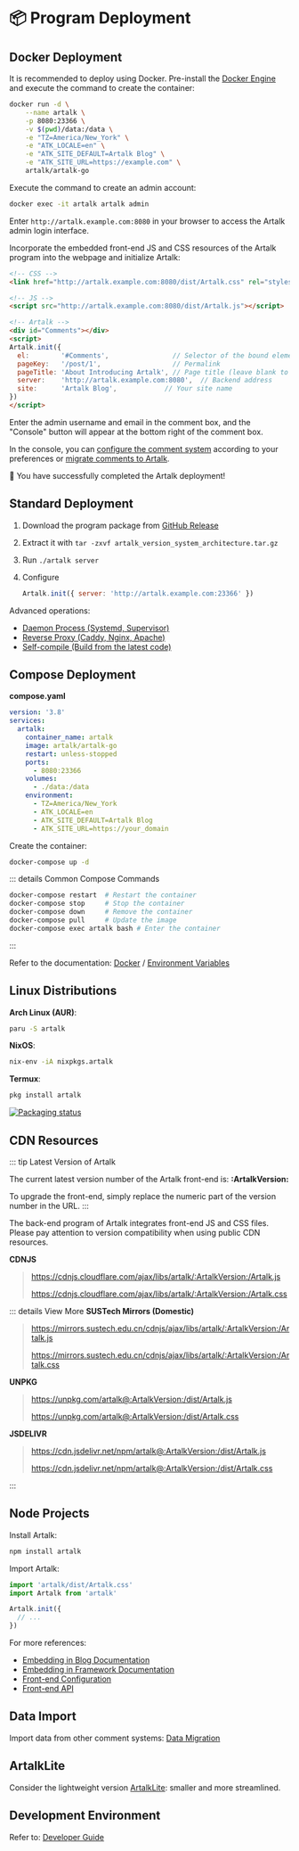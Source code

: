 # 📦 Program Deployment

## Docker Deployment

It is recommended to deploy using Docker. Pre-install the [Docker Engine](https://docs.docker.com/engine/install/) and execute the command to create the container:

```bash
docker run -d \
    --name artalk \
    -p 8080:23366 \
    -v $(pwd)/data:/data \
    -e "TZ=America/New_York" \
    -e "ATK_LOCALE=en" \
    -e "ATK_SITE_DEFAULT=Artalk Blog" \
    -e "ATK_SITE_URL=https://example.com" \
    artalk/artalk-go
```

Execute the command to create an admin account:

```bash
docker exec -it artalk artalk admin
```

Enter `http://artalk.example.com:8080` in your browser to access the Artalk admin login interface.

Incorporate the embedded front-end JS and CSS resources of the Artalk program into the webpage and initialize Artalk:

<!-- prettier-ignore-start -->

```html
<!-- CSS -->
<link href="http://artalk.example.com:8080/dist/Artalk.css" rel="stylesheet" />

<!-- JS -->
<script src="http://artalk.example.com:8080/dist/Artalk.js"></script>

<!-- Artalk -->
<div id="Comments"></div>
<script>
Artalk.init({
  el:        '#Comments',                // Selector of the bound element
  pageKey:   '/post/1',                  // Permalink
  pageTitle: 'About Introducing Artalk', // Page title (leave blank to auto-fetch)
  server:    'http://artalk.example.com:8080',  // Backend address
  site:      'Artalk Blog',            // Your site name
})
</script>
```
<!-- prettier-ignore-end -->

Enter the admin username and email in the comment box, and the "Console" button will appear at the bottom right of the comment box.

In the console, you can [configure the comment system](./backend/config.md) according to your preferences or [migrate comments to Artalk](./transfer.md).

🥳 You have successfully completed the Artalk deployment!

## Standard Deployment

1. Download the program package from [GitHub Release](https://github.com/ArtalkJS/Artalk/releases)
2. Extract it with `tar -zxvf artalk_version_system_architecture.tar.gz`
3. Run `./artalk server`
4. Configure

   ```js
   Artalk.init({ server: 'http://artalk.example.com:23366' })
   ```

Advanced operations:

- [Daemon Process (Systemd, Supervisor)](./backend/daemon.md)
- [Reverse Proxy (Caddy, Nginx, Apache)](./backend/reverse-proxy.md)
- [Self-compile (Build from the latest code)](https://github.com/ArtalkJS/Artalk/blob/master/CONTRIBUTING.md)

## Compose Deployment

**compose.yaml**

```yaml
version: '3.8'
services:
  artalk:
    container_name: artalk
    image: artalk/artalk-go
    restart: unless-stopped
    ports:
      - 8080:23366
    volumes:
      - ./data:/data
    environment:
      - TZ=America/New_York
      - ATK_LOCALE=en
      - ATK_SITE_DEFAULT=Artalk Blog
      - ATK_SITE_URL=https://your_domain
```

Create the container:

```bash
docker-compose up -d
```

::: details Common Compose Commands

```bash
docker-compose restart  # Restart the container
docker-compose stop     # Stop the container
docker-compose down     # Remove the container
docker-compose pull     # Update the image
docker-compose exec artalk bash # Enter the container
```

:::

Refer to the documentation: [Docker](./backend/docker.md) / [Environment Variables](./env.md)

## Linux Distributions

**Arch Linux (AUR)**:

```bash
paru -S artalk
```

**NixOS**:

```bash
nix-env -iA nixpkgs.artalk
```

**Termux**:

```bash
pkg install artalk
```

[![Packaging status](https://repology.org/badge/vertical-allrepos/artalk.svg)](https://repology.org/project/artalk/versions)

## CDN Resources

::: tip Latest Version of Artalk

The current latest version number of the Artalk front-end is: **:ArtalkVersion:**

To upgrade the front-end, simply replace the numeric part of the version number in the URL.
:::

The back-end program of Artalk integrates front-end JS and CSS files. Please pay attention to version compatibility when using public CDN resources.

**CDNJS**

> <https://cdnjs.cloudflare.com/ajax/libs/artalk/:ArtalkVersion:/Artalk.js>
>
> <https://cdnjs.cloudflare.com/ajax/libs/artalk/:ArtalkVersion:/Artalk.css>

::: details View More
**SUSTech Mirrors (Domestic)**

> <https://mirrors.sustech.edu.cn/cdnjs/ajax/libs/artalk/:ArtalkVersion:/Artalk.js>
>
> <https://mirrors.sustech.edu.cn/cdnjs/ajax/libs/artalk/:ArtalkVersion:/Artalk.css>

**UNPKG**

> <https://unpkg.com/artalk@:ArtalkVersion:/dist/Artalk.js>
>
> <https://unpkg.com/artalk@:ArtalkVersion:/dist/Artalk.css>

**JSDELIVR**

> <https://cdn.jsdelivr.net/npm/artalk@:ArtalkVersion:/dist/Artalk.js>
>
> <https://cdn.jsdelivr.net/npm/artalk@:ArtalkVersion:/dist/Artalk.css>

:::

## Node Projects

Install Artalk:

```bash
npm install artalk
```

Import Artalk:

```js
import 'artalk/dist/Artalk.css'
import Artalk from 'artalk'

Artalk.init({
  // ...
})
```

For more references:

- [Embedding in Blog Documentation](../develop/import-blog.md)
- [Embedding in Framework Documentation](../develop/import-framework.md)
- [Front-end Configuration](./frontend/config.md)
- [Front-end API](../develop/fe-api.md)

## Data Import

Import data from other comment systems: [Data Migration](./transfer.md)

## ArtalkLite

Consider the lightweight version [ArtalkLite](./frontend/artalk-lite.md): smaller and more streamlined.

## Development Environment

Refer to: [Developer Guide](https://github.com/ArtalkJS/Artalk/blob/master/CONTRIBUTING.md)
